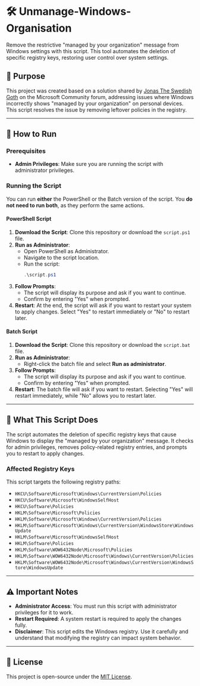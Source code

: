 # 🛠 Unmanage-Windows-Organisation

Remove the restrictive "managed by your organization" message from Windows settings with this script. This tool automates the deletion of specific registry keys, restoring user control over system settings.

## 🎯 Purpose

This project was created based on a solution shared by [Jonas The Swedish Goth](https://answers.microsoft.com/en-us/windows/forum/windows_10-other_settings/some-of-these-settings-are-hidden-or-managed-by/0f43eb7c-b01b-4615-8cf7-db047ac044aa) on the Microsoft Community forum, addressing issues where Windows incorrectly shows "managed by your organization" on personal devices. This script resolves the issue by removing leftover policies in the registry.

---

## 🚀 How to Run

### Prerequisites

- **Admin Privileges**: Make sure you are running the script with administrator privileges.

### Running the Script

You can run **either** the PowerShell or the Batch version of the script. You **do not need to run both**, as they perform the same actions.

#### PowerShell Script

1. **Download the Script**: Clone this repository or download the `script.ps1` file.
2. **Run as Administrator**:
   - Open PowerShell as Administrator.
   - Navigate to the script location.
   - Run the script:
     ```powershell
     .\script.ps1
     ```
3. **Follow Prompts**:
   - The script will display its purpose and ask if you want to continue.
   - Confirm by entering "Yes" when prompted.
4. **Restart**: At the end, the script will ask if you want to restart your system to apply changes. Select "Yes" to restart immediately or "No" to restart later.

#### Batch Script

1. **Download the Script**: Clone this repository or download the `script.bat` file.
2. **Run as Administrator**:
   - Right-click the batch file and select **Run as administrator**.
3. **Follow Prompts**:
   - The script will display its purpose and ask if you want to continue.
   - Confirm by entering "Yes" when prompted.
4. **Restart**: The batch file will ask if you want to restart. Selecting "Yes" will restart immediately, while "No" allows you to restart later.

---

## 📝 What This Script Does

The script automates the deletion of specific registry keys that cause Windows to display the "managed by your organization" message. It checks for admin privileges, removes policy-related registry entries, and prompts you to restart to apply changes.

### Affected Registry Keys

This script targets the following registry paths:
- `HKCU\Software\Microsoft\Windows\CurrentVersion\Policies`
- `HKCU\Software\Microsoft\WindowsSelfHost`
- `HKCU\Software\Policies`
- `HKLM\Software\Microsoft\Policies`
- `HKLM\Software\Microsoft\Windows\CurrentVersion\Policies`
- `HKLM\Software\Microsoft\Windows\CurrentVersion\WindowsStore\WindowsUpdate`
- `HKLM\Software\Microsoft\WindowsSelfHost`
- `HKLM\Software\Policies`
- `HKLM\Software\WOW6432Node\Microsoft\Policies`
- `HKLM\Software\WOW6432Node\Microsoft\Windows\CurrentVersion\Policies`
- `HKLM\Software\WOW6432Node\Microsoft\Windows\CurrentVersion\WindowsStore\WindowsUpdate`

---

## ⚠️ Important Notes

- **Administrator Access**: You must run this script with administrator privileges for it to work.
- **Restart Required**: A system restart is required to apply the changes fully.
- **Disclaimer**: This script edits the Windows registry. Use it carefully and understand that modifying the registry can impact system behavior. 

---

## 📜 License

This project is open-source under the [MIT License](LICENSE).
